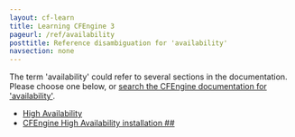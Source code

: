 ```yaml
---
layout: cf-learn
title: Learning CFEngine 3
pageurl: /ref/availability
posttitle: Reference disambiguation for 'availability'
navsection: none
---
```


The term 'availability' could refer to several sections in the documentation. Please choose one below, or
[search the CFEngine documentation for 'availability'](http://cfengine.com/docs/latest/search.html?q=availability).

- [High Availability](http://cfengine.com/docs/latest/enterprise-cfengine-guide-high-availability.html#high-availability)
- [CFEngine High Availability installation \#\#](http://cfengine.com/docs/latest/enterprise-cfengine-guide-high-availability.html#cfengine-high-availability-installation-##)
